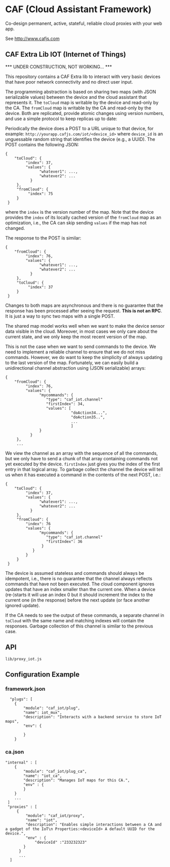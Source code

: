 # CAF (Cloud Assistant Framework)

Co-design permanent, active, stateful, reliable cloud proxies with your web app.

See http://www.cafjs.com 

## CAF Extra Lib IOT (Internet of Things)

*** UNDER CONSTRUCTION, NOT WORKING... ***

This repository contains a CAF Extra lib to interact with very basic devices that have poor network connectivity and no direct user input.

The programming abstraction is based on sharing two maps (with JSON serializable values) between the device and the cloud assistant that represents it. The `toCloud` map is writable by the device and read-only by the CA. The `fromCloud` map is writable by the CA and read-only by the device. Both are replicated, provide atomic changes using version numbers, and use a simple protocol to keep replicas up to date:

Periodically the device does a POST to a URL unique to that device, for example: `http://yourapp.cafjs.com/iot/<device_id>` where  `device_id` is an unguessable random string that identifies the device (e.g., a UUID). The POST contains the following JSON:

    {
        "toCloud": {
             "index": 37,
             "values": {
                   "whatever1": ...,
                   "whatever2": ...
               }
         },
         "fromCloud": {
              "index": 75
         }
     }
     
where the `index` is the version number of the map. Note that the device provides the `index` of its locally cached version of the `fromCloud` map as an optimization, i.e., the CA can skip sending `values` if the map has not changed.

The response to the POST is similar:

    {
        "fromCloud": {
             "index": 76,
             "values": {
                   "whatever1": ...,
                   "whatever2": ...
               }
         },
         "toCloud": {
              "index": 37
         }
     }
     
Changes to both maps are asynchronous and there is no guarantee that the response has been processed after seeing the request. **This is not an RPC**. It is just a way to sync two maps with a single POST. 

The shared map model works well when we want to make the device sensor data visible in the cloud.  Moreover, in most cases we only care about the current state, and we only keep the most recent version of the map.

This is not the case when we want to send commands to the device. We need to implement a reliable channel to ensure that we do not miss commands. However, we do want to keep the simplicity of always updating to the last version of the map. Fortunately, we can easily build a unidirectional channel abstraction using (JSON serializable) arrays:

    {
        "fromCloud": {
             "index": 76,
             "values": {
                   "mycommands": {
                      "type": "caf_iot.channel"
                      "firstIndex": 34,
                      "values": [
                                 "doAction34...",
                                 "doAction35..",
                                 ...
                                 ]
                   }
               }
         },
         ...
         
We view the channel as an array with the sequence of all the commands, but we only have to send a chunk of that array containing commands not yet executed by the device. `firstIndex` just gives you the index of the first entry in that logical array. To garbage collect the channel the device will tell us when it has executed a command in the contents of the next POST, i.e.:


    {
        "toCloud": {
             "index": 37,
             "values": {
                   "whatever1": ...,
                   "whatever2": ...
               }
         },
         "fromCloud": {
             "index": 76
             "values": {
                   "mycommands": {
                      "type": "caf_iot.channel"
                      "firstIndex": 36
                    }
                }
             }
         }
     }
 
The device is assumed stateless and commands should always be idempotent, i.e., there is no guarantee that the channel always reflects commands that have not been executed. The cloud component ignores updates that have an index smaller than the current one. When a device (re-)starts it will use an index 0 but it should increment the index to the current one (in the response) before the next update (or face another ignored update).

If the CA needs to see the output of these commands, a separate channel in `toCloud` with the same name and matching indexes will contain the responses. Garbage collection of this channel is similar to the previous case.   


## API

    lib/proxy_iot.js
 
## Configuration Example

### framework.json

      "plugs": [
        {
            "module": "caf_iot/plug",
            "name": iot_mux",
            "description": "Interacts with a backend service to store IoT maps",
            "env": {
            
            }
        }
 



### ca.json

    "internal" : [
        {
            "module": "caf_iot/plug_ca",
            "name": "iot_ca",
            "description": "Manages IoT maps for this CA.",
            "env" : {
            }
        }
        ...
     ]   
     "proxies" : [
         {
             "module": "caf_iot/proxy",
             "name": "iot",
             "description": "Enables simple interactions between a CA and a gadget of the IoT\n Properties:<deviceId> A default UUID for the device.",
             "env" : {
                 "deviceId" :"233232323"                 
            }
          }
          ...
      ]
  
    
        
            
 
